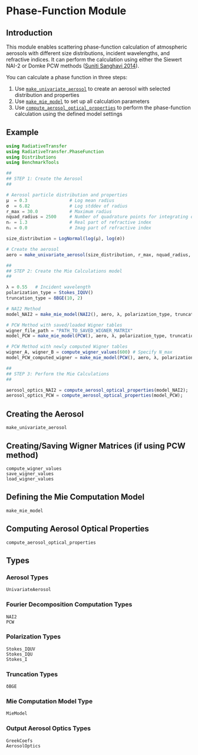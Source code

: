 # Phase-Function Module

## Introduction

This module enables scattering phase-function calculation of atmospheric aerosols with different size distributions, incident wavelengths, and refractive indices. It can perform the calculation using either the Siewert NAI-2 or Domke PCW methods ([Suniti Sanghavi 2014](https://www.sciencedirect.com/science/article/pii/S0022407313004962)). 

You can calculate a phase function in three steps: 

1. Use [`make_univariate_aerosol`](@ref) to create an aerosol with selected distribution and properties
2. Use [`make_mie_model`](@ref) to set up all calculation parameters
3. Use [`compute_aerosol_optical_properties`](@ref) to perform the phase-function calculation using the defined model settings

## Example

```julia
using RadiativeTransfer
using RadiativeTransfer.PhaseFunction
using Distributions
using BenchmarkTools

## 
## STEP 1: Create the Aerosol
## 

# Aerosol particle distribution and properties 
μ  = 0.3                # Log mean radius
σ  = 6.82               # Log stddev of radius
r_max = 30.0            # Maximum radius
nquad_radius = 2500     # Number of quadrature points for integrating of size dist.
nᵣ = 1.3                # Real part of refractive index
nᵢ = 0.0                # Imag part of refractive index

size_distribution = LogNormal(log(μ), log(σ))

# Create the aerosol
aero = make_univariate_aerosol(size_distribution, r_max, nquad_radius, nᵣ, nᵢ)

## 
## STEP 2: Create the Mie Calculations model
## 

λ = 0.55   # Incident wavelength
polarization_type = Stokes_IQUV()
truncation_type = δBGE(10, 2)

# NAI2 Method
model_NAI2 = make_mie_model(NAI2(), aero, λ, polarization_type, truncation_type)

# PCW Method with saved/loaded Wigner tables
wigner_file_path = "PATH_TO_SAVED_WIGNER_MATRIX"
model_PCW = make_mie_model(PCW(), aero, λ, polarization_type, truncation_type, wigner_file_path)

# PCW Method with newly computed Wigner tables
wigner_A, wigner_B = compute_wigner_values(600) # Specify N_max
model_PCW_computed_wigner = make_mie_model(PCW(), aero, λ, polarization_type, truncation_type, wigner_A, wigner_B)

## 
## STEP 3: Perform the Mie Calculations
## 

aerosol_optics_NAI2 = compute_aerosol_optical_properties(model_NAI2);
aerosol_optics_PCW = compute_aerosol_optical_properties(model_PCW);

```

## Creating the Aerosol

```@docs
make_univariate_aerosol
```

## Creating/Saving Wigner Matrices (if using PCW method)

```@docs
compute_wigner_values
save_wigner_values
load_wigner_values
```

## Defining the Mie Computation Model

```@docs
make_mie_model
```

## Computing Aerosol Optical Properties

```@docs
compute_aerosol_optical_properties
```

## Types

### Aerosol Types

```@docs
UnivariateAerosol
```

### Fourier Decomposition Computation Types

```@docs
NAI2
PCW
```

### Polarization Types 

```@docs
Stokes_IQUV
Stokes_IQU
Stokes_I
```

### Truncation Types 

```@docs
δBGE
```

### Mie Computation Model Type

```@docs
MieModel
```

### Output Aerosol Optics Types 

```@docs
GreekCoefs
AerosolOptics
```